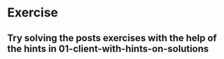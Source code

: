 # Exercise

## Try solving the posts exercises with the help of the hints in 01-client-with-hints-on-solutions